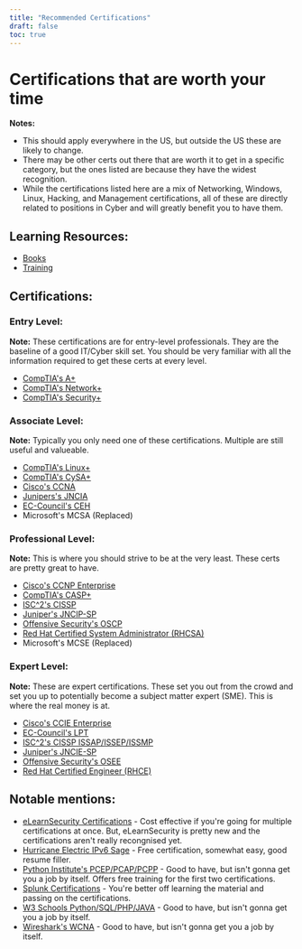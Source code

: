 ```yaml
---
title: "Recommended Certifications"
draft: false
toc: true
---
```


# Certifications that are worth your time

**Notes:**
- This should apply everywhere in the US, but outside the US these are likely to change.
- There may be other certs out there that are worth it to get in a specific category, but the ones listed are because they have the widest recognition. 
- While the certifications listed here are a mix of Networking, Windows, Linux, Hacking, and Management certifications, all of these are directly related to positions in Cyber and will greatly benefit you to have them.

## Learning Resources:
- [Books](https://simeononsecurity.ch/recommendations/books/)
- [Training](https://simeononsecurity.ch/recommendations/learning_resources/)

## Certifications:
### Entry Level:
**Note:** These certifications are for entry-level professionals. They are the baseline of a good IT/Cyber skill set. You should be very familiar with all the information required to get these certs at every level.
- [CompTIA's A+](https://www.comptia.org/certifications/a)
- [CompTIA's Network+](https://www.comptia.org/certifications/network)
- [CompTIA's Security+](https://www.comptia.org/certifications/security)
### Associate Level:
**Note:** Typically you only need one of these certifications. Multiple are still useful and valueable.
- [CompTIA's Linux+](https://www.comptia.org/certifications/linux)
- [CompTIA's CySA+](https://www.comptia.org/certifications/cybersecurity-analyst)
- [Cisco's CCNA](https://www.cisco.com/c/en/us/training-events/training-certifications/certifications/associate/ccna.html)
- [Junipers's JNCIA](https://www.juniper.net/us/en/training/certification/certification-tracks/sp-routing-switching-track?tab=jnciajunos)
- [EC-Council's CEH](https://www.eccouncil.org/programs/certified-ethical-hacker-ceh/)
- Microsoft's MCSA (Replaced)
### Professional Level:
**Note:** This is where you should strive to be at the very least. These certs are pretty great to have.
- [Cisco's CCNP Enterprise](https://www.cisco.com/c/en/us/training-events/training-certifications/certifications/professional/ccnp-enterprise.html)
- [CompTIA's CASP+](https://www.comptia.org/certifications/comptia-advanced-security-practitioner)
- [ISC^2's CISSP](https://www.isc2.org/Certifications/CISSP#)
- [Juniper's JNCIP-SP](https://www.juniper.net/us/en/training/certification/certification-tracks/sp-routing-switching-track?tab=jncip-sp)
- [Offensive Security's OSCP](https://www.offensive-security.com/pwk-oscp/)
- [Red Hat Certified System Administrator (RHCSA)](https://www.redhat.com/en/services/certification/rhcsa)
- Microsoft's MCSE (Replaced)
### Expert Level:
**Note:** These are expert certifications. These set you out from the crowd and set you up to potentially become a subject matter expert (SME). This is where the real money is at.
- [Cisco's CCIE Enterprise](https://www.cisco.com/c/en/us/training-events/training-certifications/certifications/expert/ccie-enterprise-infrastructure.html)
- [EC-Council's LPT](https://www.eccouncil.org/programs/licensed-penetration-tester-lpt-master/)
- [ISC^2's CISSP ISSAP/ISSEP/ISSMP](https://www.isc2.org/Certifications/CISSP-Concentrations)
- [Juniper's JNCIE-SP](https://www.juniper.net/us/en/training/certification/certification-tracks/sp-routing-switching-track?tab=jnciesp)
- [Offensive Security's OSEE](https://www.offensive-security.com/awe-osee/)
- [Red Hat Certified Engineer (RHCE)](https://www.redhat.com/en/services/certification/rhce)

## Notable mentions:
- [eLearnSecurity Certifications](https://elearnsecurity.com/) - Cost effective if you're going for multiple certifications at once. But, eLearnSecurity is pretty new and the certifications aren't really recongnised yet.
- [Hurricane Electric IPv6 Sage](https://ipv6.he.net/certification/) - Free certification, somewhat easy, good resume filler. 
- [Python Institute's PCEP/PCAP/PCPP](https://pythoninstitute.org/certification/) - Good to have, but isn't gonna get you a job by itself. Offers free training for the first two certifications.
- [Splunk Certifications](https://www.splunk.com/en_us/training.html) - You're better off learning the material and passing on the certifications.
- [W3 Schools Python/SQL/PHP/JAVA](https://www.w3schools.com/CERT/default.asp) - Good to have, but isn't gonna get you a job by itself. 
- [Wireshark's WCNA](https://www.wcnacertification.com/) - Good to have, but isn't gonna get you a job by itself.
